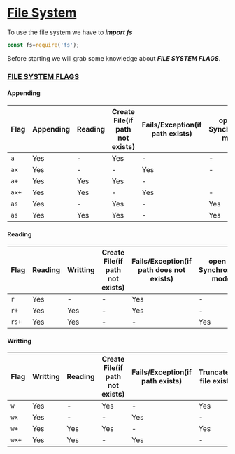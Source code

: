 # [File System](https://nodejs.org/api/fs.html)

To use the file system we have to ***import fs*** 
``` javascript
const fs=require('fs');
```

Before starting we will grab some knowledge about ***FILE SYSTEM FLAGS***.

### [FILE SYSTEM FLAGS](https://nodejs.org/api/fs.html#fs_file_mode_constants)

#### Appending

Flag | Appending | Reading | Create File(if path not exists) | Fails/Exception(if path exists) | open in Synchronous mode
-----|-----------|---------|---------------------------------| ----------------------|--------------------------
```a```|Yes|-|Yes|-|-
```ax```|Yes|-|-|Yes|-
```a+```|Yes|Yes|Yes|-
```ax+```|Yes|Yes|-|Yes|-
```as```|Yes|-|Yes|-|Yes
```as```|Yes|Yes|Yes|-|Yes

#### Reading
Flag | Reading | Writting | Create File(if path not exists) | Fails/Exception(if path does not exists) | open in Synchronous mode
-----|-----------|---------|---------------------------------| ----------------------|--------------------------
```r```|Yes|-|-|Yes|-
```r+```|Yes|Yes|-|Yes|-
```rs+```|Yes|Yes|-|-|Yes

#### Writting
Flag | Writting |  Reading| Create File(if path not exists) | Fails/Exception(if path exists) | Truncate(if file exists)
-----|-----------|---------|---------------------------------| ----------------------|--------------------------
```w```|Yes|-|Yes|-|Yes
```wx```|Yes|-|-|Yes|-
```w+```|Yes|Yes|Yes|-|Yes
```wx+```|Yes|Yes|-|Yes|-


